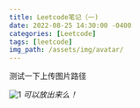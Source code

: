 ```yaml
---
title: Leetcode笔记（一)
date: 2022-08-25 14:30:00 -0400
categories: [Leetcode]
tags: [leetcode]
img_path: /assets/img/avatar/
---
```


测试一下上传图片路径

![1](avatar.png)
_可以放出来么！_